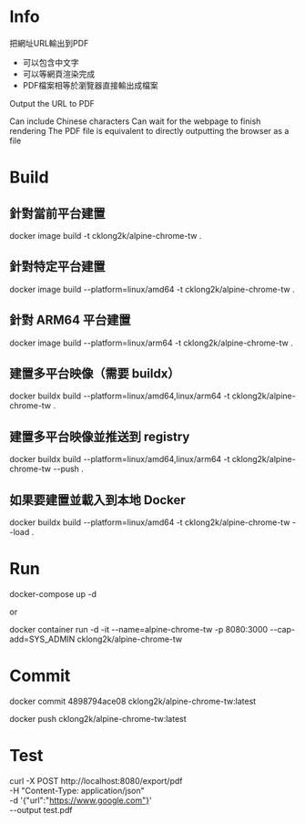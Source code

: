 # Info

把網址URL輸出到PDF

- 可以包含中文字
- 可以等網頁渲染完成
- PDF檔案相等於瀏覽器直接輸出成檔案

Output the URL to PDF

Can include Chinese characters
Can wait for the webpage to finish rendering
The PDF file is equivalent to directly outputting the browser as a file

# Build

## 針對當前平台建置
docker image build -t cklong2k/alpine-chrome-tw .

## 針對特定平台建置
docker image build --platform=linux/amd64 -t cklong2k/alpine-chrome-tw .

## 針對 ARM64 平台建置
docker image build --platform=linux/arm64 -t cklong2k/alpine-chrome-tw .

## 建置多平台映像（需要 buildx）
docker buildx build --platform=linux/amd64,linux/arm64 -t cklong2k/alpine-chrome-tw .

## 建置多平台映像並推送到 registry
docker buildx build --platform=linux/amd64,linux/arm64 -t cklong2k/alpine-chrome-tw --push .

## 如果要建置並載入到本地 Docker
docker buildx build --platform=linux/amd64 -t cklong2k/alpine-chrome-tw --load .

# Run

docker-compose up -d

or

docker container run -d -it --name=alpine-chrome-tw -p 8080:3000 --cap-add=SYS_ADMIN cklong2k/alpine-chrome-tw

# Commit

docker commit 4898794ace08 cklong2k/alpine-chrome-tw:latest

docker push cklong2k/alpine-chrome-tw:latest

# Test

curl -X POST http://localhost:8080/export/pdf \
  -H "Content-Type: application/json" \
  -d '{"url":"https://www.google.com"}' \
  --output test.pdf